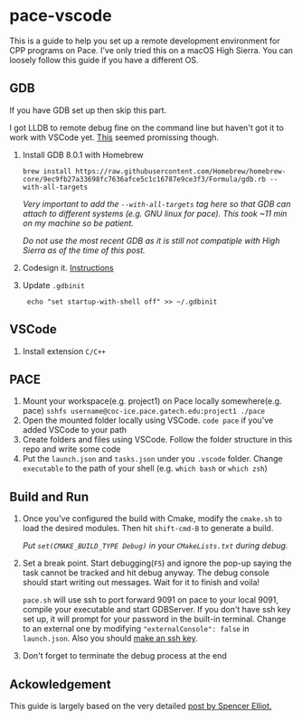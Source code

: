 # pace-vscode
This is a guide to help you set up a remote development environment for CPP programs on Pace.
I've only tried this on a macOS High Sierra. You can loosely follow this guide if you have a different OS.
## GDB
If you have GDB set up then skip this part.

I got LLDB to remote debug fine on the command line but haven't got it to work with VSCode yet. [This](https://github.com/vadimcn/vscode-lldb) seemed promissing though.

 1. Install GDB 8.0.1 with Homebrew

	`brew install https://raw.githubusercontent.com/Homebrew/homebrew-core/9ec9fb27a33698fc7636afce5c1c16787e9ce3f3/Formula/gdb.rb --with-all-targets`

	*Very important to add the `--with-all-targets` tag here so that GDB can attach to different systems (e.g. GNU linux for pace). This took ~11 min on my machine so be patient.*

	*Do not use the most recent GDB as it is still not compatiple with High Sierra as of the time of this post.*
 2. Codesign it. [Instructions](https://gist.github.com/hlissner/898b7dfc0a3b63824a70e15cd0180154)
 3. Update `.gdbinit`

	`` echo "set startup-with-shell off" >> ~/.gdbinit``

## VSCode
1. Install extension `C/C++`

## PACE
1. Mount your workspace(e.g. project1) on Pace locally somewhere(e.g. pace)
`sshfs username@coc-ice.pace.gatech.edu:project1 ./pace`
2. Open the mounted folder locally using VSCode. `code pace` if you've added VSCode to your path
3. Create folders and files using VSCode. Follow the folder structure in this repo and write some code
4. Put the `launch.json` and `tasks.json` under you `.vscode` folder. Change `executable` to the path of your shell (e.g. `which bash` or `which zsh`) 

## Build and Run
1. Once you've configured the build with Cmake, modify the `cmake.sh` to load the desired modules. Then hit `shift-cmd-B` to generate a build.

    *Put `set(CMAKE_BUILD_TYPE Debug)` in your `CMakeLists.txt` during debug.*

2.  Set a break point. Start debugging(`F5`) and ignore the pop-up saying the task cannot be tracked and hit debug anyway. The debug console should start writing out messages. Wait for it to finish and voila!

	`pace.sh` will use ssh to port forward 9091 on pace to your local 9091, compile your executable and start GDBServer. If you don't have ssh key set up, it will prompt for your password in the built-in terminal. Change to an external one by modifying `"externalConsole": false` in `launch.json`. Also you should [make an ssh key](https://serverfault.com/questions/241588/how-to-automate-ssh-login-with-password).

3. Don't forget to terminate the debug process at the end

## Ackowledgement
This guide is largely based on the very detailed [post by Spencer Elliot.](https://medium.com/@spe_/debugging-c-c-programs-remotely-using-visual-studio-code-and-gdbserver-559d3434fb78)
